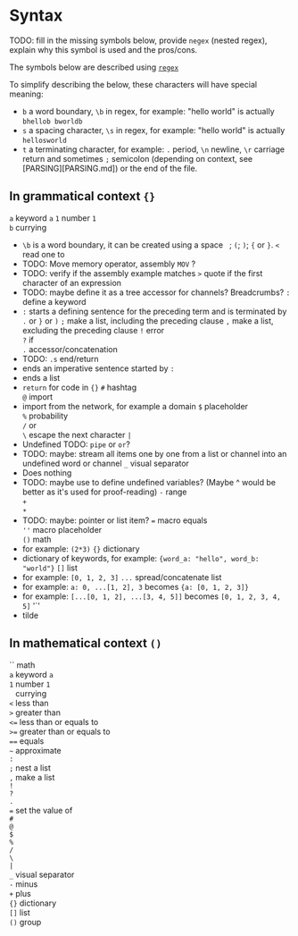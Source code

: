 # Syntax

TODO: fill in the missing symbols below, provide `negex` (nested regex), explain why this symbol is used and the pros/cons.

The symbols below are described using [`regex`](https://en.wikipedia.org/wiki/Regular_expression)

To simplify describing the below, these characters will have special meaning:
* `b` a word boundary, `\b` in regex, for example: "hello world" is actually `bhellob bworldb` 
* `s` a spacing character, `\s` in regex, for example: "hello world" is actually `hellosworld`
* `t` a terminating character, for example: `.` period, `\n` newline, `\r` carriage return and sometimes `;` semicolon (depending on context, see [PARSING][PARSING.md]) or the end of the file.

## In grammatical context `{}`

`a` keyword `a` 
`1` number `1`  
`b` currying  
* `\b` is a word boundary, it can be created using a space ` `; `(`; `)`; `{` or `}`.
`<` read one to  
* TODO: Move memory operator, assembly `MOV` ?
* TODO: verify if the assembly example matches
`>` quote if the first character of an expression
* TODO: maybe define it as a tree accessor for channels? Breadcrumbs?
`:` define a keyword
* `:` starts a defining sentence for the preceding term and is terminated by `.` or `}` or `)`
`;` make a list, including the preceding clause
`,` make a list, excluding the preceding clause
`!` error  
`?` if  
`.` accessor/concatenation
* TODO:
`.s` end/return
* ends an imperative sentence started by `:`
* ends a list
* `return` for code in `{}`
`#` hashtag  
`@` import  
* import from the network, for example a domain
`$` placeholder  
`%` probability  
`/` or  
`\` escape the next character
`|`
* Undefined TODO: `pipe` or `or`?
* TODO: maybe: stream all items one by one from a list or channel into an undefined word or channel
`_` visual separator  
* Does nothing
* TODO: maybe use to define undefined variables? (Maybe ^ would be better as it's used for proof-reading)
`-` range  
`+`   
`*` 
* TODO: maybe: pointer or list item?
`=` macro equals  
`''` macro placeholder  
`()` math
* for example: `(2*3)`
`{}` dictionary  
* dictionary of keywords, for example: `{word_a: "hello", word_b: "world"}`
`[]` list  
* for example: `[0, 1, 2, 3]`
`...` spread/concatenate list
* for example: `a: 0, ...[1, 2], 3` becomes `{a: [0, 1, 2, 3]}` 
* for example: `[...[0, 1, 2], ...[3, 4, 5]]` becomes `[0, 1, 2, 3, 4, 5]` 
'`'
* tilde

## In mathematical context `()`
`` math  
`a` keyword `a`  
`1` number `1`  
` ` currying  
`<` less than  
`>` greater than  
`<=` less than or equals to  
`>=` greater than or equals to  
`==` equals  
`~` approximate  
`:`   
`;` nest a list  
`,` make a list  
`!`   
`?`   
`.`   
`=` set the value of  
`#`   
`@`   
`$`   
`%`   
`/`   
`\`   
`|`   
`_` visual separator  
`-` minus  
`+` plus  
`{}` dictionary  
`[]` list  
`()` group  
